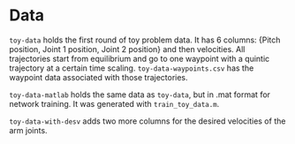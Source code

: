 # Data

```toy-data``` holds the first round of toy problem data. It has 6 columns: {Pitch position, Joint 1 position, Joint 2 position} and then velocities. All trajectories start from equilibrium and go to one waypoint with a quintic trajectory at a certain time scaling. ```toy-data-waypoints.csv``` has the waypoint data associated with those trajectories. 

```toy-data-matlab``` holds the same data as ```toy-data```, but in .mat format for network training. It was generated with ```train_toy_data.m```. 

```toy-data-with-desv``` adds two more columns for the desired velocities of the arm joints. 